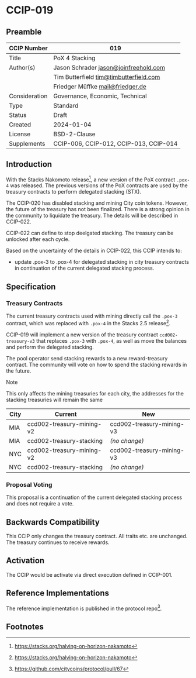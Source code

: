 # CCIP-019

## Preamble

| CCIP Number   | 019                                    |
| ------------- | -------------------------------------- |
| Title         | PoX 4 Stacking                         |
| Author(s)     | Jason Schrader jason@joinfreehold.com  |
|               | Tim Butterfield tim@timbutterfield.com |
|               | Friedger Müffke mail@friedger.de       |
| Consideration | Governance, Economic, Technical        |
| Type          | Standard                               |
| Status        | Draft                                  |
| Created       | 2024-01-04                             |
| License       | BSD-2-Clause                           |
| Supplements   | CCIP-006, CCIP-012, CCIP-013, CCIP-014 |

## Introduction

With the Stacks Nakomoto release[^1], a new version of the PoX contract `.pox-4` was released. The previous versions of the PoX contracts are used by the treasury contracts to perform delegated stacking (STX).

The CCIP-020 has disabled stacking and mining City coin tokens. However, the future of the treasury has not been finalized. There is a strong opinion in the community to liquidate the treasury. The details will be described in CCIP-022.

CCIP-022 can define to stop deelgated stacking. The treasury can be unlocked after each cycle.

Based on the uncertainty of the details in CCIP-022, this CCIP intends to:

- update .pox-3 to .pox-4 for delegated stacking in city treasury contracts in continuation of the current delegated stacking process.

## Specification

### Treasury Contracts

The current treasury contracts used with mining directly call the `.pox-3` contract, which was replaced with `.pox-4` in the Stacks 2.5 release[^1].

CCIP-019 will implement a new version of the treasury contract `ccd002-treasury-v3` that replaces `.pox-3` with `.pox-4`, as well as move the balances and perform the delegated stacking.

The pool operator send stacking rewards to a new reward-treasury contract. The community will vote on how to spend the stacking rewards in the future.

> [!NOTE]
> This only affects the mining treasuries for each city, the addresses for the stacking treasuries will remain the same

| City | Current                   | New                       |
| ---- | ------------------------- | ------------------------- |
| MIA  | ccd002-treasury-mining-v2 | ccd002-treasury-mining-v3 |
| MIA  | ccd002-treasury-stacking  | _(no change)_             |
| NYC  | ccd002-treasury-mining-v2 | ccd002-treasury-mining-v3 |
| NYC  | ccd002-treasury-stacking  | _(no change)_             |

### Proposal Voting

This proposal is a continuation of the current delegated stacking process and does not require a vote.

## Backwards Compatibility

This CCIP only changes the treasury contract. All traits etc. are unchanged. The treasury continues to receive rewards.

## Activation

The CCIP would be activate via direct execution defined in CCIP-001.

## Reference Implementations

The reference implementation is published in the protocol repo[^2].

## Footnotes

[^1]: https://stacks.org/halving-on-horizon-nakamoto
[^2]: https://github.com/citycoins/protocol/pull/67
